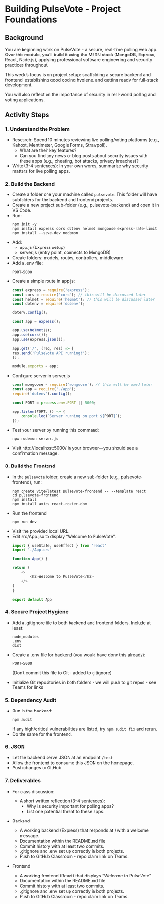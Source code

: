 # Building PulseVote -  Project Foundations

## Background 
You are beginning work on PulseVote - a secure, real-time polling web app. Over this module, you’ll build it using the MERN stack (MongoDB, Express, React, Node.js), applying professional software engineering and security practices throughout.

This week’s focus is on project setup: scaffolding a secure backend and frontend, establishing good coding hygiene, and getting ready for full-stack development.  

You will also reflect on the importance of security in real-world polling and voting applications.

## Activity Steps

### 1. Understand the Problem
- Research: Spend 10 minutes reviewing live polling/voting platforms (e.g., Kahoot, Mentimeter, Google Forms, Strawpoll).
    - What are their key features?
    - Can you find any news or blog posts about security issues with these apps (e.g., cheating, bot attacks, privacy breaches)?
- Write (3-4 sentences): In your own words, summarize why security matters for live polling apps.

### 2. Build the Backend
- Create a folder one your machine called `pulsevote`. This folder will have subfolders for the backend and frontend projects.
- Create a new project sub-folder (e.g., pulsevote-backend) and open it in VS Code.
- Run:
    ```
    npm init -y
    npm install express cors dotenv helmet mongoose express-rate-limit
    npm install --save-dev nodemon
    ```
- Add:
    - app.js (Express setup)
    - server.js (entry point, connects to MongoDB)
- Create folders: models, routes, controllers, middleware
- Add a .env file:
    ```
    PORT=5000
    ```
- Create a simple route in app.js:
    ```js
    const express = require('express');
    const cors = require('cors'); // this will be discussed later
    const helmet = require('helmet'); // this will be discussed later
    const dotenv = require('dotenv');

    dotenv.config();

    const app = express();

    app.use(helmet());
    app.use(cors());
    app.use(express.json());

    app.get('/', (req, res) => {
    res.send('PulseVote API running!');
    });

    module.exports = app;
    ```
- Configure server in server.js
    ```js
    const mongoose = require('mongoose'); // this will be used later
    const app = require('./app');
    require('dotenv').config();

    const PORT = process.env.PORT || 5000;

    app.listen(PORT, () => {
        console.log(`Server running on port ${PORT}`);
    });
    ```
- Test your server by running this command:
    ```
    npx nodemon server.js
    ```
- Visit http://localhost:5000/ in your browser—you should see a confirmation message.

### 3. Build the Frontend

- In the `pulsevote` folder, create a new sub-folder (e.g., pulsevote-frontend), run:
    ```
    npm create vite@latest pulsevote-frontend -- --template react
    cd pulsevote-frontend
    npm install
    npm install axios react-router-dom
    ```
- Run the frontend:
    ```
    npm run dev
    ```
- Visit the provided local URL. 
- Edit src/App.jsx to display “Welcome to PulseVote”.
    ```js
    import { useState, useEffect } from 'react'
    import './App.css'

    function App() {

    return (
        <>
            <h2>Welcome to PulseVote</h2>
        </>
    )
    }

    export default App

    ```

### 4. Secure Project Hygiene

- Add a .gitignore file to both backend and frontend folders. Include at least:
    ```
    node_modules
    .env
    dist
    ```
- Create a .env file for backend (you would have done this already):
    ```
    PORT=5000
    ```
    (Don’t commit this file to Git - added to gitignore)

- Initialize Git repositories in both folders - we will push to git repos - see Teams for links

### 5. Dependency Audit

- Run in the backend:
    ```
    npm audit
    ```
    If any high/critical vulnerabilities are listed, try `npm audit fix` and rerun.
- Do the same for the frontend.

### 6. JSON 

- Let the backend serve JSON at an endpoint `/test`
- Allow the frontend to consume this JSON on the homepage.
- Push changes to GitHub

### 7. Deliverables

- For class discussion: 
    - A short written reflection (3–4 sentences):
        - Why is security important for polling apps?
        - List one potential threat to these apps.

- Backend
    - A working backend (Express) that responds at / with a welcome message.
    - Documentation within the README.md file
    - Commit history with at least two commits.
    - .gitignore and .env set up correctly in both projects.
    - Push to GitHub Classroom - repo claim link on Teams.

- Frontend
    - A working frontend (React) that displays “Welcome to PulseVote”.
    - Documentation within the README.md file
    - Commit history with at least two commits.
    - .gitignore and .env set up correctly in both projects.
    - Push to GitHub Classroom - repo claim link on Teams.


